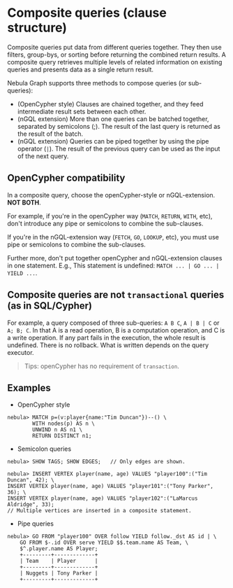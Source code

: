 # Composite queries (clause structure)

Composite queries put data from different queries together. They then use filters, group-bys, or sorting before returning the combined return results. A composite query retrieves multiple levels of related information on existing queries and presents data as a single return result.

Nebula Graph supports three methods to compose queries (or sub-queries):

- (OpenCypher style) Clauses are chained together, and they feed intermediate result sets between each other.
- (nGQL extension) More than one queries can be batched together, separated by semicolons (;). The result of the last query is returned as the result of the batch.
- (nGQL extension) Queries can be piped together by using the pipe operator (`|`). The result of the previous query can be used as the input of the next query.

## OpenCypher compatibility

In a composite query, choose the openCypher-style or nGQL-extension. **NOT BOTH**.

For example, if you're in the openCypher way (`MATCH`, `RETURN`, `WITH`, etc), don't introduce any pipe or semicolons to combine the sub-clauses.

If you're in the nGQL-extension way (`FETCH`, `GO`, `LOOKUP`, etc), you must use pipe or semicolons to combine the sub-clauses.

Further more, don't put together openCypher and nGQL-extension clauses in one statement. E.g., This statement is undefined: `MATCH ... | GO ... | YIELD ...`.

## Composite queries are not `transactional` queries (as in SQL/Cypher)

For example, a query composed of three sub-queries: `A B C`, `A | B | C` or ` A; B; C`. In that A is a read operation, B is a computation operation, and C is a write operation. If any part fails in the execution, the whole result is undefined. There is no rollback. What is written depends on the query executor.

> Tips: openCypher has no requirement of `transaction`.

## Examples

- OpenCypher style

```ngql
nebula> MATCH p=(v:player{name:"Tim Duncan"})--() \
        WITH nodes(p) AS n \
        UNWIND n AS n1 \
        RETURN DISTINCT n1;
```

- Semicolon queries

```ngql
nebula> SHOW TAGS; SHOW EDGES;   // Only edges are shown.

nebula> INSERT VERTEX player(name, age) VALUES "player100":("Tim Duncan", 42); \
INSERT VERTEX player(name, age) VALUES "player101":("Tony Parker", 36); \
INSERT VERTEX player(name, age) VALUES "player102":("LaMarcus Aldridge", 33);  
// Multiple vertices are inserted in a composite statement.
```

- Pipe queries

```ngql
nebula> GO FROM "player100" OVER follow YIELD follow._dst AS id | \
    GO FROM $-.id OVER serve YIELD $$.team.name AS Team, \
    $^.player.name AS Player;
    +---------+-------------+
    | Team    | Player      |
    +---------+-------------+
    | Nuggets | Tony Parker |
    +---------+-------------+
```
